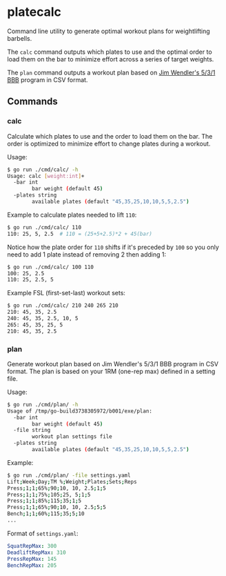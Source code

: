 # platecalc

Command line utility to generate optimal workout plans for weightlifting
barbells.

The `calc` command outputs which plates to use and the optimal order to load
them on the bar to minimize effort across a series of target weights.

The `plan` command outputs a workout plan based on [Jim Wendler's 5/3/1 BBB](https://www.jimwendler.com/blogs/jimwendler-com/101077382-boring-but-big)
program in CSV format.

## Commands

### calc

Calculate which plates to use and the order to load them on the bar. The
order is optimized to minimize effort to change plates during a workout.

Usage:

```sh
$ go run ./cmd/calc/ -h
Usage: calc [weight:int]+
  -bar int
        bar weight (default 45)
  -plates string
        available plates (default "45,35,25,10,10,5,5,2.5")
```

Example to calculate plates needed to lift `110`:

```sh
$ go run ./cmd/calc/ 110
110: 25, 5, 2.5  # 110 = (25+5+2.5)*2 + 45(bar)
```

Notice how the plate order for `110` shifts if it's preceded by `100` so you
only need to add 1 plate instead of removing 2 then adding 1:

```sh
$ go run ./cmd/calc/ 100 110
100: 25, 2.5
110: 25, 2.5, 5
```

Example FSL (first-set-last) workout sets:

```sh
$ go run ./cmd/calc/ 210 240 265 210
210: 45, 35, 2.5
240: 45, 35, 2.5, 10, 5
265: 45, 35, 25, 5
210: 45, 35, 2.5
```

### plan

Generate workout plan based on Jim Wendler's 5/3/1 BBB program in CSV format.
The plan is based on your 1RM (one-rep max) defined in a setting file.

Usage:

```sh
$ go run ./cmd/plan/ -h
Usage of /tmp/go-build3738305972/b001/exe/plan:
  -bar int
        bar weight (default 45)
  -file string
        workout plan settings file
  -plates string
        available plates (default "45,35,25,10,10,5,5,2.5")
```

Example:

```sh
$ go run ./cmd/plan/ -file settings.yaml
Lift;Week;Day;TM %;Weight;Plates;Sets;Reps
Press;1;1;65%;90;10, 10, 2.5;1;5
Press;1;1;75%;105;25, 5;1;5
Press;1;1;85%;115;35;1;5
Press;1;1;65%;90;10, 10, 2.5;5;5
Bench;1;1;60%;115;35;5;10
...
```

Format of `settings.yaml`:

```yaml
SquatRepMax: 300
DeadliftRepMax: 310
PressRepMax: 145
BenchRepMax: 205
```

